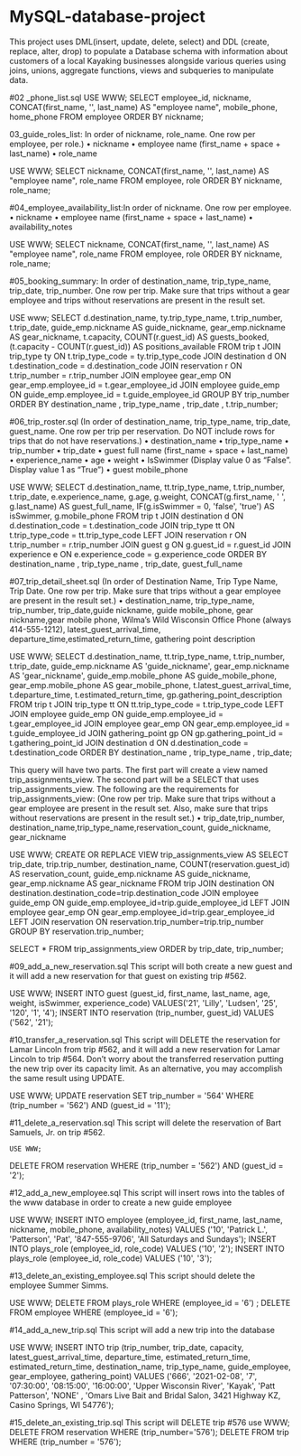 # MySQL-database-project
This project uses DML(insert, update, delete, select) and DDL (create, replace, alter, drop) to populate a Database schema with information about customers of a local Kayaking businesses alongside various queries using joins, unions, aggregate functions, views and subqueries to manipulate data.


#02 _phone_list.sql
USE WWW;
SELECT employee_id, nickname, CONCAT(first_name, '', last_name) AS "employee name", mobile_phone, home_phone
FROM employee
ORDER BY nickname;


03_guide_roles_list: In order of nickname, role_name. One row per employee, per role.)
• nickname
• employee name (first_name + space + last_name)
• role_name

 USE WWW;
SELECT nickname, CONCAT(first_name, '', last_name) AS "employee name", role_name
FROM employee, role
ORDER BY nickname, role_name;


#04_employee_availability_list:In order of nickname. One row per employee.
• nickname
• employee name (first_name + space + last_name)
• availability_notes

USE WWW;
SELECT nickname, CONCAT(first_name, '', last_name) AS "employee name", role_name
FROM employee, role
ORDER BY nickname, role_name;


#05_booking_summary: In order of destination_name, trip_type_name, trip_date, trip_number. One row per
trip. Make sure that trips without a gear employee and trips without reservations are
present in the result set.

 USE www;
SELECT 
    d.destination_name,
    ty.trip_type_name,
    t.trip_number,
    t.trip_date,
    guide_emp.nickname AS guide_nickname,
    gear_emp.nickname AS gear_nickname,
    t.capacity,
    COUNT(r.guest_id) AS guests_booked,
    (t.capacity - COUNT(r.guest_id)) AS positions_available
FROM
    trip t
        JOIN
    trip_type ty ON t.trip_type_code = ty.trip_type_code
        JOIN
    destination d ON t.destination_code = d.destination_code
        JOIN
    reservation r ON t.trip_number = r.trip_number
        JOIN
    employee gear_emp ON gear_emp.employee_id = t.gear_employee_id
        JOIN
    employee guide_emp ON guide_emp.employee_id = t.guide_employee_id
GROUP BY trip_number
ORDER BY destination_name , trip_type_name , trip_date , t.trip_number;


#06_trip_roster.sql
(In order of destination_name, trip_type_name, trip_date, guest_name. One row per
trip per reservation. Do NOT include rows for trips that do not have reservations.)
• destination_name
• trip_type_name
• trip_number
• trip_date
• guest full name (first_name + space + last_name)
• experience_name
• age
• weight
• IsSwimmer (Display value 0 as “False”. Display value 1 as “True”)
• guest mobile_phone

USE WWW;
SELECT 
    d.destination_name,
    tt.trip_type_name,
    t.trip_number,
    t.trip_date,
    e.experience_name,
    g.age,
    g.weight,
    	CONCAT(g.first_name, ' ', g.last_name) AS guest_full_name,
    IF(g.isSwimmer = 0, 'false', 'true') AS isSwimmer,
    g.mobile_phone
FROM
    trip t
        JOIN
    destination d ON d.destination_code = t.destination_code
        JOIN
    trip_type tt ON t.trip_type_code = tt.trip_type_code
		LEFT JOIN
    reservation r ON t.trip_number = r.trip_number
        JOIN
    guest g ON g.guest_id = r.guest_id
        JOIN
    experience e ON e.experience_code = g.experience_code
ORDER BY destination_name , trip_type_name , trip_date, guest_full_name


#07_trip_detail_sheet.sql
(In order of Destination Name, Trip Type Name, Trip Date. One row per trip. Make sure
that trips without a gear employee are present in the result set.)
• destination_name, trip_type_name, trip_number, trip_date,guide nickname, guide mobile_phone, gear nickname,gear mobile phone, Wilma’s Wild Wisconsin Office Phone (always 414-555-1212), latest_guest_arrival_time, departure_time,estimated_return_time, gathering point description

 USE WWW;
SELECT 
    d.destination_name,
    tt.trip_type_name,
    t.trip_number,
    t.trip_date,
    guide_emp.nickname AS 'guide_nickname',
    gear_emp.nickname AS 'gear_nickname',
    guide_emp.mobile_phone AS guide_mobile_phone,
    gear_emp.mobile_phone AS gear_mobile_phone,
    t.latest_guest_arrival_time,
    t.departure_time,
    t.estimated_return_time,
    gp.gathering_point_description
FROM
    trip t
        JOIN
    trip_type tt ON tt.trip_type_code = t.trip_type_code
        LEFT JOIN
    employee guide_emp ON guide_emp.employee_id = t.gear_employee_id
        JOIN
    employee gear_emp ON gear_emp.employee_id = t.guide_employee_id
        JOIN
    gathering_point gp ON gp.gathering_point_id = t.gathering_point_id
        JOIN
    destination d ON d.destination_code = t.destination_code
ORDER BY destination_name , trip_type_name , trip_date;



This query will have two parts. The first part will create a view named
trip_assignments_view. The second part will be a SELECT that uses
trip_assignments_view.
The following are the requirements for trip_assignments_view:
(One row per trip. Make sure that trips without a gear employee are present in the result
set. Also, make sure that trips without reservations are present in the result set.)
• trip_date,trip_number, destination_name,trip_type_name,reservation_count, guide_nickname, gear_nickname

USE WWW;
CREATE OR REPLACE VIEW trip_assignments_view AS
SELECT trip_date, trip.trip_number, destination_name, 
	COUNT(reservation.guest_id) AS reservation_count, 
    guide_emp.nickname AS guide_nickname, gear_emp.nickname AS gear_nickname
    FROM trip
    JOIN destination ON destination.destination_code=trip.destination_code
    JOIN employee guide_emp ON guide_emp.employee_id=trip.guide_employee_id
    LEFT JOIN employee gear_emp ON gear_emp.employee_id=trip.gear_employee_id
   LEFT JOIN reservation ON reservation.trip_number=trip.trip_number GROUP BY reservation.trip_number;
    
    
SELECT * FROM trip_assignments_view 
ORDER by trip_date, trip_number;


#09_add_a_new_reservation.sql
This script will both create a new guest and it will add a new reservation for that guest
on existing trip #562. 

 USE WWW;
INSERT INTO guest (guest_id, first_name, last_name, age, weight, isSwimmer, experience_code) 
VALUES('21', 'Lilly', 'Ludsen', '25', '120', '1', '4');
INSERT INTO reservation (trip_number, guest_id) 
VALUES ('562', '21');



#10_transfer_a_reservation.sql
This script will DELETE the reservation for Lamar Lincoln from trip #562, and it will add
a new reservation for Lamar Lincoln to trip #564. Don’t worry about the transferred
reservation putting the new trip over its capacity limit. As an alternative, you may
accomplish the same result using UPDATE.

 USE WWW;
UPDATE reservation 
SET 
    trip_number = '564'
WHERE
    (trip_number = '562')
        AND (guest_id = '11');
        
        
 
 #11_delete_a_reservation.sql
This script will delete the reservation of Bart Samuels, Jr. on trip #562.

    USE WWW;
DELETE FROM reservation WHERE (trip_number = '562') AND (guest_id = '2');  


#12_add_a_new_employee.sql
This script will insert rows into the tables of the www database in order to create a new
guide employee

 USE WWW;
INSERT INTO employee (employee_id, first_name, last_name, nickname, mobile_phone, availability_notes) VALUES ('10', 'Patrick L.', 'Patterson', 'Pat', '847-555-9706', 'All Saturdays and Sundays');
INSERT INTO plays_role (employee_id, role_code) VALUES ('10', '2');
INSERT INTO plays_role (employee_id, role_code) VALUES ('10', '3');

#13_delete_an_existing_employee.sql
This script should delete the employee Summer Simms.

 USE WWW;
DELETE FROM plays_role WHERE (employee_id = '6') ;
DELETE FROM employee WHERE (employee_id = '6');



#14_add_a_new_trip.sql
This script will add a new trip into the database

 USE WWW;
INSERT INTO trip (trip_number, trip_date, capacity, latest_guest_arrival_time, departure_time, estimated_return_time, estimated_return_time, destination_name, trip_type_name, guide_employee, gear_employee, gathering_point)
 VALUES ('666', '2021-02-08', '7', '07:30:00', '08:15:00', '16:00:00', 'Upper Wisconsin River', 'Kayak', 'Patt Patterson', 'NONE' , 'Omars Live Bait and Bridal Salon,
3421 Highway KZ, Casino Springs,
WI 54776');


#15_delete_an_existing_trip.sql
This script will DELETE trip #576
 use WWW;
DELETE FROM reservation WHERE (trip_number='576');
DELETE FROM trip WHERE (trip_number = '576');
